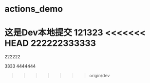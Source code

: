 # actions_demo

这是Dev本地提交
121323
<<<<<<< HEAD
222222333333
=======
222222


3333
4444444
>>>>>>> origin/dev
